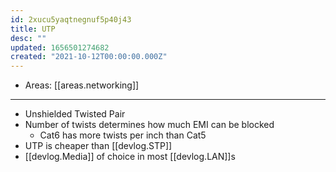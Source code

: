 ```yaml
---
id: 2xucu5yaqtnegnuf5p40j43
title: UTP
desc: ""
updated: 1656501274682
created: "2021-10-12T00:00:00.000Z"
---
```


- Areas: [[areas.networking]]

---

- Unshielded Twisted Pair
- Number of twists determines how much EMI can be blocked
  - Cat6 has more twists per inch than Cat5
- UTP is cheaper than [[devlog.STP]]
- [[devlog.Media]] of choice in most [[devlog.LAN]]s
